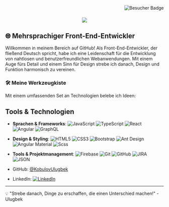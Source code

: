 <img align="right" src="https://visitor-badge.laobi.icu/badge?page_id=KobulovUlugbek.KobulovUlugbek" alt="Besucher Badge" />
<h1 align="center">
    <img src="https://readme-typing-svg.herokuapp.com/?font=Righteous&size=35&center=true&vCenter=true&width=500&height=70&duration=4000&lines=Hi+There!+👋;+I'm+Ulugbek!;" />
</h1>

## 🌐 Mehrsprachiger Front-End-Entwickler

Willkommen in meinem Bereich auf GitHub! Als Front-End-Entwickler, der fließend Deutsch spricht, habe ich eine Leidenschaft für die Entwicklung von nahtlosen und benutzerfreundlichen Webanwendungen. Mit einem Auge fürs Detail und einem Sinn für Design strebe ich danach, Design und Funktion harmonisch zu vereinen.

### 🛠️ Meine Werkzeugkiste

Mit einem umfassenden Set an Technologien belebe ich Ideen:

## Tools & Technologien

- **Sprachen & Frameworks**: 
  ![JavaScript](https://img.shields.io/badge/-JavaScript-F7DF1E?style=flat-square&logo=javascript&logoColor=black)
  ![TypeScript](https://img.shields.io/badge/-TypeScript-3178C6?style=flat-square&logo=typescript&logoColor=white)
  ![React](https://img.shields.io/badge/-React-61DAFB?style=flat-square&logo=react&logoColor=black)
  ![Angular](https://img.shields.io/badge/-Angular-DD0031?style=flat-square&logo=angular&logoColor=white)
  ![GraphQL](https://img.shields.io/badge/-GraphQL-E10098?style=flat-square&logo=graphql&logoColor=white)

- **Design & Styling**: 
  ![HTML5](https://img.shields.io/badge/-HTML5-E34F26?style=flat-square&logo=html5&logoColor=white)
  ![CSS3](https://img.shields.io/badge/-CSS3-1572B6?style=flat-square&logo=css3&logoColor=white)
  ![Bootstrap](https://img.shields.io/badge/-Bootstrap-563D7C?style=flat-square&logo=bootstrap&logoColor=white)
  ![Ant Design](https://img.shields.io/badge/-Ant%20Design-0170FE?style=flat-square&logo=ant-design&logoColor=white)
  ![Angular Material](https://img.shields.io/badge/-Angular%20Material-0081CB?style=flat-square&logo=angular&logoColor=white)
  ![Scss](https://img.shields.io/badge/-Scss-CC6699?style=flat-square&logo=sass&logoColor=white)

- **Tools & Projektmanagement**: 
  ![Firebase](https://img.shields.io/badge/-Firebase-FFCA28?style=flat-square&logo=firebase&logoColor=black)
  ![Git](https://img.shields.io/badge/-Git-F05032?style=flat-square&logo=git&logoColor=white)
  ![GitHub](https://img.shields.io/badge/-GitHub-181717?style=flat-square&logo=github&logoColor=white)
  ![JIRA](https://img.shields.io/badge/-JIRA-0052CC?style=flat-square&logo=jira&logoColor=white)
  ![JSON](https://img.shields.io/badge/-JSON-000000?style=flat-square&logo=json&logoColor=white)

- GitHub: [@KobulovUlugbek](https://github.com/KobulovUlugbek)
- LinkedIn: [![LinkedIn](https://img.shields.io/badge/-LinkedIn-0077B5?style=flat-square&logo=linkedin&logoColor=white)](https://www.linkedin.com/in/ulugbek-kobulov-698196287/)

---

💡 "Strebe danach, Dinge zu erschaffen, die einen Unterschied machen!" - Ulugbek
